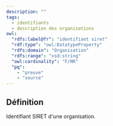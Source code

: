 ```yaml
---
description: ""
tags:
  - identifiants
  - description des organisations
owl:
  "rdfs:label@fr": "identifiant siret"
  "rdf:type": "owl:DatatypeProperty"
  "rdfs:domain": "Organisation"
  "rdfs:range": "xsd:string"
  "owl:cardinality": "F/NR"
  "pq":
    - "preuve"
    - "source"
---
```


<OntologyTable frontMatter={frontMatter}/>

## Définition

Identifiant SIRET d'une organisation.
